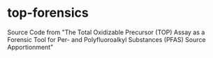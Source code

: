 # top-forensics
Source Code from "The Total Oxidizable Precursor (TOP) Assay as a Forensic Tool for Per- and Polyfluoroalkyl Substances (PFAS) Source Apportionment"
